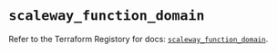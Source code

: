 # `scaleway_function_domain`

Refer to the Terraform Registory for docs: [`scaleway_function_domain`](https://registry.terraform.io/providers/scaleway/scaleway/2.21.0/docs/resources/function_domain).
